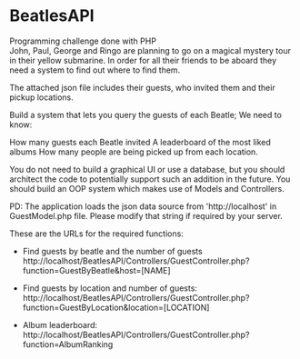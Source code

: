 # BeatlesAPI
Programming challenge done with PHP <br>
John, Paul, George and Ringo are planning to go on a magical mystery tour in their yellow submarine. In order for all their friends to be aboard they need a system to find out where to find them.
 
The attached json file includes their guests, who invited them and their pickup locations. 
 
Build a system that lets you query the guests of each Beatle; We need to know: 

How many guests each Beatle invited
A leaderboard of the most liked albums 
How many people are being picked up from each location. 
 
You do not need to build a graphical UI or use a database, but you should architect the code to potentially support such an addition in the future. You should build an OOP system which makes use of Models and Controllers. 

PD: The application loads the json data source from 'http://localhost' in GuestModel.php file. Please modify that string if required by your server. 

These are the URLs for the required functions: 

- Find guests by beatle and the number of guests
http://localhost/BeatlesAPI/Controllers/GuestController.php?function=GuestByBeatle&host=[NAME]

- Find guests by location and number of guests:
http://localhost/BeatlesAPI/Controllers/GuestController.php?function=GuestByLocation&location=[LOCATION]

- Album leaderboard: 
http://localhost/BeatlesAPI/Controllers/GuestController.php?function=AlbumRanking
 


